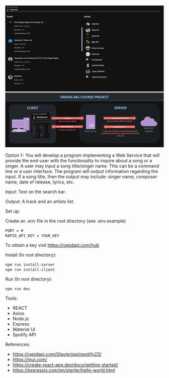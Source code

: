![Alt text](https://github.com/imMica/sweng861_project/blob/main/client/course_project_react/src/assets/imgs/screenshot.PNG?raw=true)
![Alt text](https://github.com/imMica/sweng861_project/blob/main/client/course_project_react/src/assets/imgs/block_diagram.PNG?raw=true)

Option 1- You will develop a program implementing a Web Service that will provide the end-user with the functionality to inquire about a song or a singer. A user may input a song title/singer name. This can be a command line or a user interface. The program will output information regarding the input. If a song title, then the output may include: singer name, composer name, date of release, lyrics, etc.

Input: Text on the search bar.

Output: A track and an artists list.

Set up:

Create an .env file in the root directory (see .env.example)
```
PORT = #
RAPID_API_KEY = YOUR_KEY 
```
To obtain a key visit https://rapidapi.com/hub

Install (In root directory):
```
npm run install-server
npm run install-client
```
Run (In root directory):
```
npm run dev
```

Tools:
- REACT
- Axios
- Node.js
- Express 
- Material UI
- Spotify API

References:
- https://rapidapi.com/Glavier/api/spotify23/
- https://mui.com/
- https://create-react-app.dev/docs/getting-started/
- https://expressjs.com/en/starter/hello-world.html

